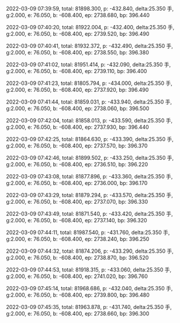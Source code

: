 2022-03-09 07:39:59, total: 81898.300, p: -432.840, delta:25.350 手, g:2.000, e: 76.050, b: -608.400, ep: 2738.680, bp: 396.440

2022-03-09 07:40:20, total: 81922.004, p: -432.400, delta:25.350 手, g:2.000, e: 76.050, b: -608.400, ep: 2739.520, bp: 396.490

2022-03-09 07:40:41, total: 81932.372, p: -432.490, delta:25.350 手, g:2.000, e: 76.050, b: -608.400, ep: 2738.550, bp: 396.380

2022-03-09 07:41:02, total: 81951.414, p: -432.090, delta:25.350 手, g:2.000, e: 76.050, b: -608.400, ep: 2739.110, bp: 396.400

2022-03-09 07:41:23, total: 81805.794, p: -434.000, delta:25.350 手, g:2.000, e: 76.050, b: -608.400, ep: 2737.920, bp: 396.490

2022-03-09 07:41:44, total: 81859.031, p: -433.940, delta:25.350 手, g:2.000, e: 76.050, b: -608.400, ep: 2738.060, bp: 396.500

2022-03-09 07:42:04, total: 81858.013, p: -433.590, delta:25.350 手, g:2.000, e: 76.050, b: -608.400, ep: 2737.930, bp: 396.440

2022-03-09 07:42:25, total: 81864.630, p: -433.390, delta:25.350 手, g:2.000, e: 76.050, b: -608.400, ep: 2737.570, bp: 396.370

2022-03-09 07:42:46, total: 81899.502, p: -433.250, delta:25.350 手, g:2.000, e: 76.050, b: -608.400, ep: 2736.510, bp: 396.220

2022-03-09 07:43:08, total: 81877.896, p: -433.360, delta:25.350 手, g:2.000, e: 76.050, b: -608.400, ep: 2736.000, bp: 396.170

2022-03-09 07:43:29, total: 81879.294, p: -433.570, delta:25.350 手, g:2.000, e: 76.050, b: -608.400, ep: 2737.070, bp: 396.330

2022-03-09 07:43:49, total: 81871.540, p: -433.420, delta:25.350 手, g:2.000, e: 76.050, b: -608.400, ep: 2737.140, bp: 396.320

2022-03-09 07:44:11, total: 81987.540, p: -431.760, delta:25.350 手, g:2.000, e: 76.050, b: -608.400, ep: 2738.240, bp: 396.250

2022-03-09 07:44:32, total: 81874.206, p: -433.290, delta:25.350 手, g:2.000, e: 76.050, b: -608.400, ep: 2738.870, bp: 396.520

2022-03-09 07:44:53, total: 81918.315, p: -433.060, delta:25.350 手, g:2.000, e: 76.050, b: -608.400, ep: 2741.020, bp: 396.760

2022-03-09 07:45:14, total: 81968.686, p: -432.040, delta:25.350 手, g:2.000, e: 76.050, b: -608.400, ep: 2739.800, bp: 396.480

2022-03-09 07:45:35, total: 81963.878, p: -431.740, delta:25.350 手, g:2.000, e: 76.050, b: -608.400, ep: 2738.660, bp: 396.300